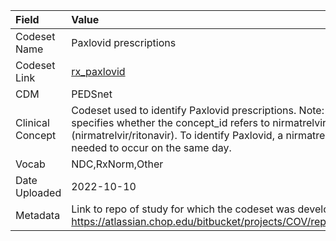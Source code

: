 |Field            |Value                                                                                                                                                                                                                                                                          |
|:----------------|:------------------------------------------------------------------------------------------------------------------------------------------------------------------------------------------------------------------------------------------------------------------------------|
|Codeset Name     |Paxlovid prescriptions                                                                                                                                                                                                                                                         |
|Codeset Link     |[rx_paxlovid](https://github.com/PEDSnet/Variable-Dictionary/blob/main/drug/rx_paxlovid.csv)                                                                                                                                                                                   |
|CDM              |PEDSnet                                                                                                                                                                                                                                                                        |
|Clinical Concept |Codeset used to identify Paxlovid prescriptions. Note: the code_type column specifies whether the concept_id refers to nirmatrelvir, ritonavir, or paxlovid (nirmatrelvir/ritonavir). To identify Paxlovid, a nirmatrelvir and ritonavir code needed to occur on the same day. |
|Vocab            |NDC,RxNorm,Other                                                                                                                                                                                                                                                               |
|Date Uploaded    |2022-10-10                                                                                                                                                                                                                                                                     |
|Metadata         |Link to repo of study for which the codeset was developed: https://atlassian.chop.edu/bitbucket/projects/COV/repos/paxlovid_brief/browse                                                                                                                                       |

